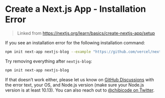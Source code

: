 # Create a Next.js App - Installation Error

> Linked from https://nextjs.org/learn/basics/create-nextjs-app/setup

If you see an installation error for the following installation command:

```bash
npm init next-app nextjs-blog --example "https://github.com/vercel/next-learn/tree/master/basics/learn-starter"
```

Try removing everything after `nextjs-blog`:

```bash
npm init next-app nextjs-blog
```

If that doesn’t work either, please let us know on [GitHub Discussions](https://github.com/vercel/next.js/discussions) with the error text, your OS, and Node.js version (make sure your Node.js version is at least 10.13). You can also reach out to [@chibicode on Twitter](https://twitter.com/chibicode).

